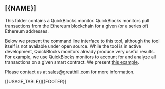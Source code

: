 ## [{NAME}]

This folder contains a QuickBlocks monitor. QuickBlocks monitors pull transactions from the Ethereum blockchain for a given (or a series of) Ethereum addresses.

Below we present the command line interface to this tool, although the tool itself is not available under open source. While the tool is in active development, QuickBlocks monitors already produce very useful results. For example, we use QuickBlocks monitors to account for and analyze all transactions on a given smart contract. We present [this example](http://dao.quickblocks.io).

Please contact us at [sales@greathill.com](mailto:sales@greathill.com) for more information.

[{USAGE_TABLE}][{FOOTER}]
